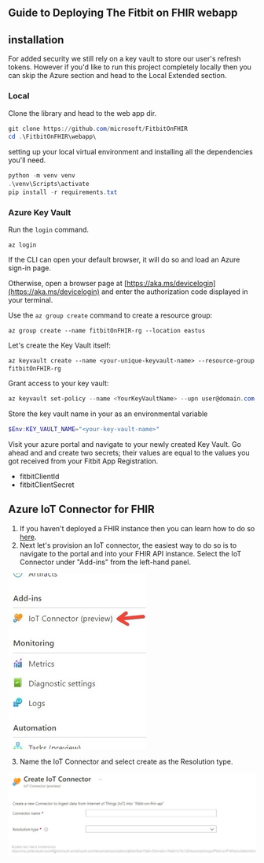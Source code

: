 ## Guide to Deploying The Fitbit on FHIR webapp

## installation 

For added security we still rely on a key vault to store our user's refresh tokens. However if you'd like to run this project completely locally then you can skip the Azure section and head to the Local Extended section. 

### Local

Clone the library and head to the web app dir.

```PowerShell
git clone https://github.com/microsoft/FitbitOnFHIR
cd .\FitbitOnFHIR\webapp\
```

setting up your local virtual environment and installing all the dependencies you'll need.

```PowerShell
python -m venv venv
.\venv\Scripts\activate
pip install -r requirements.txt
```

### Azure Key Vault

Run the `login` command.
```azurecli-interactive
az login
```

If the CLI can open your default browser, it will do so and load an Azure sign-in page.

Otherwise, open a browser page at [https://aka.ms/devicelogin](https://aka.ms/devicelogin) and enter the
authorization code displayed in your terminal.

Use the `az group create` command to create a resource group:

```azurecli-interactive
az group create --name fitbitOnFHIR-rg --location eastus
```

Let's create the Key Vault itself:

```azurecli-interactive
az keyvault create --name <your-unique-keyvault-name> --resource-group fitbitOnFHIR-rg
```

Grant access to your key vault:

```Powershell
az keyvault set-policy --name <YourKeyVaultName> --upn user@domain.com --secret-permissions delete get list set
```

Store the key vault name in your as an environmental variable


```Powershell
$Env:KEY_VAULT_NAME="<your-key-vault-name>"
```

Visit your azure portal and navigate to your newly created Key Vault. Go ahead and and create two secrets; their values are equal to the values you got received from your Fitbit App Registration.

- fitbitClientId
- fitbitClientSecret

## Azure IoT Connector for FHIR 

1. If you haven't deployed a FHIR instance then you can learn how to do so [here](https://docs.microsoft.com/en-us/azure/healthcare-apis/fhir-paas-cli-quickstart).
1. Next let's provision an IoT connector, the easiest way to do so is to navigate to the portal and into your FHIR API instance. Select the IoT Connector under "Add-ins" from the left-hand panel. 

![selecting the IoT Connector](../media/select-connector.jpg)

3. Name the IoT Connector and select create as the Resolution type.

![naming IoT Connector](../media/name-iot-connector.jpg)

